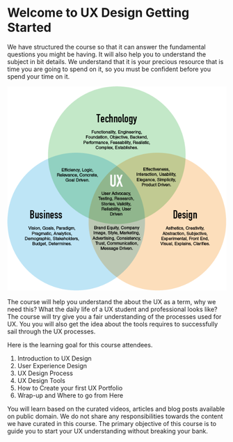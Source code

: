 # Welcome to UX Design Getting Started

We have structured the course so that it can answer the fundamental questions you might be having. It will also help you to understand the subject in bit details. We understand that it is your precious resource that is time you are going to spend on it, so you must be confident before you spend your time on it.

![](.gitbook/assets/image%20%283%29.png)



The course will help you understand the about the UX as a term, why we need this? What the daily life of a UX student and professional looks like? The course will try give you a fair understanding of the processes used for UX. You you will also get the idea about the tools requires to successfully sail through the UX  processes. 

Here is the learning goal for this course attendees. 

1. Introduction to UX Design
2. User Experience Design
3. UX Design Process
4. UX Design Tools
5. How to Create your first UX Portfolio
6. Wrap-up and Where to go from Here

You will learn based on the curated videos, articles and blog posts available on public domain. We do not share any responsibilities towards the content we have curated in this course.  The primary objective of this course  is to guide you to start your UX understanding without breaking your bank. 



 

